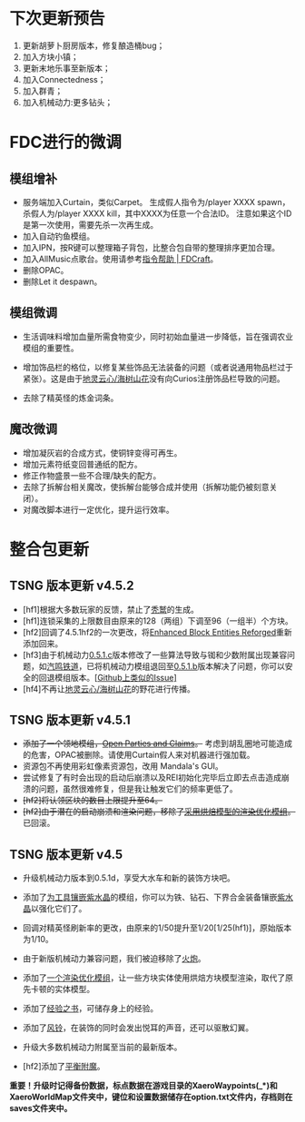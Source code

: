 # 下次更新预告

1. 更新胡萝卜厨房版本，修复酿造桶bug；
2. 加入方块小镇；
3. 更新末地乐事至新版本；
4. 加入Connectedness；
5. 加入群青；
6. 加入机械动力:更多钻头；

# FDC进行的微调

## 模组增补

- 服务端加入Curtain，类似Carpet。
生成假人指令为/player XXXX spawn，杀假人为/player XXXX kill，其中XXXX为任意一个合法ID。
注意如果这个ID是第一次使用，需要先杀一次再生成。
- 加入自动钓鱼模组。
- 加入IPN，按R键可以整理箱子背包，比整合包自带的整理排序更加合理。
- 加入AllMusic点歌台。使用请参考[指令帮助 | FDCraft](https://fdcraft.github.io/guide/commands.html#点歌)。
- 删除OPAC。
- 删除Let it despawn。

## 模组微调

- 生活调味料增加血量所需食物变少，同时初始血量进一步降低，旨在强调农业模组的重要性。

- 增加饰品栏的格位，以修复某些饰品无法装备的问题（或者说通用物品栏过于紧张）。这是由于[地灵云心/海树山花](https://www.mcmod.cn/class/1509.html)没有向Curios注册饰品栏导致的问题。

- 去除了精英怪的炼金词条。

## 魔改微调

- 增加凝灰岩的合成方式，使铜锌变得可再生。
- 增加元素符纸变回普通纸的配方。
- 修正作物盛景一些不合理/缺失的配方。
- 去除了拆解台相关魔改，使拆解台能够合成并使用（拆解功能仍被刻意关闭）。
- 对魔改脚本进行一定优化，提升运行效率。

# 整合包更新

## TSNG 版本更新 v4.5.2

- [hf1]根据大多数玩家的反馈，禁止了[秃鹫](https://www.mcmod.cn/item/619402.html)的生成。
- [hf1]连锁采集的上限数目由原来的128（两组）下调至96（一组半）个方块。
- [hf2]回调了4.5.1hf2的一次更改，将[Enhanced Block Entities Reforged](https://www.mcmod.cn/class/10159.html)重新添加回来。
- [hf3]由于机械动力[0.5.1.c](https://link.mcmod.cn/target/aHR0cHM6Ly9tb2RyaW50aC5jb20vbW9kL2NyZWF0ZS92ZXJzaW9uLzEuMTguMi0wLjUuMS5j)版本修改了一些算法导致与铷和少数附属出现兼容问题，如[汽鸣铁道](https://www.mcmod.cn/class/8230.html)，已将机械动力模组退回至[0.5.1.b](https://link.mcmod.cn/target/aHR0cHM6Ly9tb2RyaW50aC5jb20vbW9kL2NyZWF0ZS92ZXJzaW9uLzEuMTkuMi0wLjUuMS5i)版本解决了问题，你可以安全的回退模组版本。[[Github上类似的Issue\]](https://link.mcmod.cn/target/aHR0cHM6Ly9naXRodWIuY29tL0xheWVycy1vZi1SYWlsd2F5cy9SYWlsd2F5L2lzc3Vlcy8xODE=)
- [hf4]不再让[地灵云心/海树山花](https://www.mcmod.cn/class/1509.html)的野花进行传播。

## TSNG 版本更新 v4.5.1

- ~~添加了一个领地模组，[Open Parties and Claims](https://www.mcmod.cn/class/7945.html)。~~ 考虑到胡乱圈地可能造成的危害，OPAC被删除。请使用Curtain假人来对机器进行强加载。
- 资源包不再使用彩虹像素资源包，改用 Mandala's GUI。
- 尝试修复了有时会出现的启动后崩溃以及REI初始化完毕后立即去点击造成崩溃的问题，虽然很难修复，但是我让触发它们的频率更低了。
- ~~[hf2]将认领区块的数目上限提升至64。~~
- ~~[hf2]由于潜在的启动崩溃和渲染问题，移除了[采用烘焙模型的渲染优化模组](https://www.mcmod.cn/class/10159.html)。~~ 已回滚。

## TSNG 版本更新 v4.5

- 升级机械动力版本到0.5.1d，享受大水车和新的装饰方块吧。

- 添加了[为工具镶嵌紫水晶](https://www.mcmod.cn/class/9342.html)的模组，你可以为铁、钻石、下界合金装备镶嵌[紫水晶](https://www.mcmod.cn/item/463183.html)以强化它们了。

- 回调对精英怪刷新率的更改，由原来的1/50提升至1/20[1/25(hf1)]，原始版本为1/10。

- 由于新版机械动力兼容问题，我们被迫移除了[火炮](https://www.mcmod.cn/class/7178.html)。

- 添加了[一个渲染优化模组](https://www.mcmod.cn/class/10159.html)，让一些方块实体使用烘焙方块模型渲染，取代了原先卡顿的实体模型。

- 添加了[经验之书](https://www.mcmod.cn/class/2118.html)，可储存身上的经验。

- 添加了[风铃](https://www.mcmod.cn/class/6988.html)，在装饰的同时会发出悦耳的声音，还可以驱散幻翼。

- 升级大多数机械动力附属至当前的最新版本。

- [hf2]添加了[平衡附魔](https://www.mcmod.cn/class/4364.html)。

**重要！升级时记得备份数据，标点数据在游戏目录的XaeroWaypoints(_*)和XaeroWorldMap文件夹中，键位和设置数据储存在option.txt文件内，存档则在saves文件夹中。**